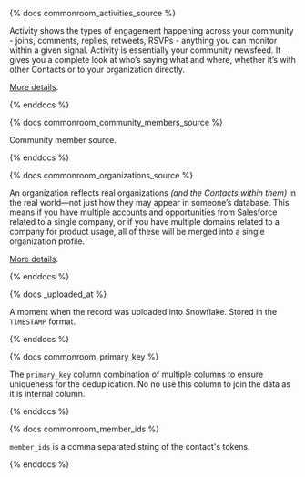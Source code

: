 {% docs commonroom_activities_source %}

Activity shows the types of engagement happening across your community - joins, comments, replies, retweets, RSVPs - anything you can monitor within a given signal. Activity is essentially your community newsfeed. It gives you a complete look at who’s saying what and where, whether it’s with other Contacts or to your organization directly.

[More details](https://docs.commonroom.io/using-common-room/activity-page).

{% enddocs %}

{% docs commonroom_community_members_source %}

Community member source.

{% enddocs %}


{% docs commonroom_organizations_source %}

An organization reflects real organizations _(and the Contacts within them)_ in the real world—not just how they may appear in someone’s database. This means if you have multiple accounts and opportunities from Salesforce related to a single company, or if you have multiple domains related to a company for product usage, all of these will be merged into a single organization profile.

[More details](https://docs.commonroom.io/using-common-room/organizations-page).

{% enddocs %}

{% docs _uploaded_at %}

A moment when the record was uploaded into Snowflake. Stored in the `TIMESTAMP` format.

{% enddocs %}

{% docs commonroom_primary_key %}

The `primary_key` column combination of multiple columns to ensure uniqueness for the deduplication. 
No no use this column to join the data as it is internal column.


{% enddocs %}


{% docs commonroom_member_ids %}

`member_ids` is a comma separated string of the contact's tokens.

{% enddocs %}